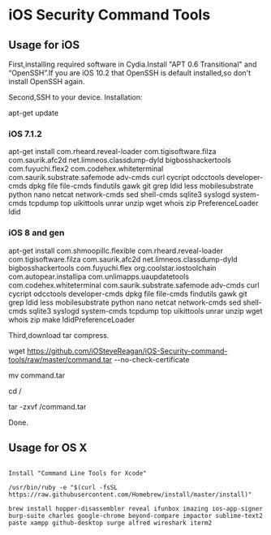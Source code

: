 # iOS Security Command Tools

## Usage for iOS

First,installing required software in Cydia.Install "APT 0.6 Transitional" and “OpenSSH”.If you are iOS 10.2 that OpenSSH is default installed,so don't install OpenSSH again.

Second,SSH to your device.
Installation:

apt-get update

### iOS 7.1.2
apt-get install com.rheard.reveal-loader com.tigisoftware.filza com.saurik.afc2d net.limneos.classdump-dyld bigbosshackertools com.fuyuchi.flex2 com.codehex.whiteterminal com.saurik.substrate.safemode adv-cmds curl cycript odcctools developer-cmds dpkg file file-cmds findutils gawk git grep ldid less mobilesubstrate python nano netcat network-cmds sed shell-cmds sqlite3 syslogd system-cmds tcpdump top uikittools unrar unzip wget whois zip PreferenceLoader ldid

### iOS 8 and gen
apt-get install com.shmoopillc.flexible com.rheard.reveal-loader com.tigisoftware.filza com.saurik.afc2d net.limneos.classdump-dyld bigbosshackertools com.fuyuchi.flex org.coolstar.iostoolchain com.autopear.installipa com.unlimapps.uaupdatetools  com.codehex.whiteterminal com.saurik.substrate.safemode adv-cmds curl cycript odcctools developer-cmds dpkg file file-cmds findutils gawk git grep ldid less mobilesubstrate python nano netcat network-cmds sed shell-cmds sqlite3 syslogd system-cmds tcpdump top uikittools unrar unzip wget whois zip make ldidPreferenceLoader

Third,download tar compress.

wget https://github.com/iOSteveReagan/iOS-Security-command-tools/raw/master/command.tar --no-check-certificate

mv command.tar

cd /

tar -zxvf /command.tar 

Done.


## Usage for OS X
<pre><code>
Install "Command Line Tools for Xcode"

/usr/bin/ruby -e "$(curl -fsSL https://raw.githubusercontent.com/Homebrew/install/master/install)"

brew install hopper-disassembler reveal ifunbox imazing ios-app-signer burp-suite charles google-chrome beyond-compare impactor sublime-text2 paste xampp github-desktop surge alfred wireshark iterm2
</code></pre>
